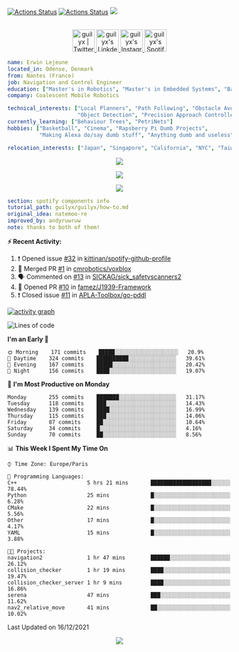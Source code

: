 [![Actions Status](https://github.com/guilyx/guilyx/workflows/wakatime-stats/badge.svg)](https://github.com/guilyx/guilyx/actions)
[![Actions Status](https://github.com/guilyx/guilyx/workflows/update-gh-activity/badge.svg)](https://github.com/guilyx/guilyx/actions)
![](https://visitor-badge.glitch.me/badge?page_id=guilyx.guilyx)

<p align="center">
<br/>
<a href="https://twitter.com/spida_rwin">
  <img alt="guilyx | Twitter" width="50px" src="https://user-images.githubusercontent.com/43545812/144034996-602b144a-16e1-41cc-99e7-c6040b20dcaf.png"/>
</a>
<a href="https://www.linkedin.com/in/erwinlejeune-lkn">
  <img alt="guilyx's LinkdeIN" width="50px" src="https://user-images.githubusercontent.com/43545812/144035037-0f415fc7-9f96-4517-a370-ccc6e78a714b.png" />
</a>
<a href="https://www.instagram.com/spid_erwin">
  <img alt="guilyx's Instagram" width="50px" src="https://user-images.githubusercontent.com/43545812/144035088-0dfb165f-8fe0-4d13-896c-876c29d2b128.png" />
</a>
<a href="https://open.spotify.com/user/11147618695?si=zZFn6uAGRLyoU02lsG50GA">
  <img alt="guilyx's Spotify" width="50px" src="https://user-images.githubusercontent.com/43545812/144035120-1ad5169b-91c7-4078-bef9-6a82c733f373.png" />
</a>
</p>

```yaml
name: Erwin Lejeune
located_in: Odense, Denmark
from: Nantes (France)
job: Navigation and Control Engineer
education: ["Master's in Robotics", "Master's in Embedded Systems", "Bachelor's in Electronics"]
company: Coalescent Mobile Robotics

technical_interests: ["Local Planners", "Path Following", "Obstacle Avoidance", 
                      "Object Detection", "Precision Approach Controllers", "SLAM"]
currently_learning: ["Behaviour Trees", "PetriNets"]
hobbies: ["Basketball", "Cinema", "Rapsberry Pi Dumb Projects",
          "Making Alexa do/say dumb stuff", "Anything dumb and useless"]

relocation_interests: ["Japan", "Singapore", "California", "NYC", "Taiwan"]
```

<p align="center">
  <img alig src="https://github-profile-trophy.vercel.app/?username=guilyx&column=6&rank=SSS,SS,S,AAA,AA,A,B,C" />
</p>

<p align="center">
  <a href="https://spotify-github-profile.vercel.app/api/view?uid=11147618695&redirect=true">
    <img src="https://spotify-github-profile.vercel.app/api/view?uid=11147618695&cover_image=true&theme=default&bar_color=e3e3e3&bar_color_cover=true">
  </a>
</p>

<p align="center">
  <img src="https://guilyx.vercel.app/api/top-played">
</p>
 
```yaml
section: spotify components info
tutorial_path: guilyx/guilyx/how-to.md
original_idea: natemoo-re
improved_by: andyruwruw
note: thanks to both of them!
```


**:zap: Recent Activity:**

<!--START_SECTION:activity-->
1. ❗️ Opened issue [#32](https://github.com/kittinan/spotify-github-profile/issues/32) in [kittinan/spotify-github-profile](https://github.com/kittinan/spotify-github-profile)
2. 🎉 Merged PR [#1](https://github.com/cmrobotics/voxblox/pull/1) in [cmrobotics/voxblox](https://github.com/cmrobotics/voxblox)
3. 🗣 Commented on [#13](https://github.com/SICKAG/sick_safetyscanners2/issues/13) in [SICKAG/sick_safetyscanners2](https://github.com/SICKAG/sick_safetyscanners2)
4. 💪 Opened PR [#10](https://github.com/famez/J1939-Framework/pull/10) in [famez/J1939-Framework](https://github.com/famez/J1939-Framework)
5. ❗️ Closed issue [#11](https://github.com/APLA-Toolbox/go-pddl/issues/11) in [APLA-Toolbox/go-pddl](https://github.com/APLA-Toolbox/go-pddl)
<!--END_SECTION:activity-->

[![activity graph](https://activity-graph.herokuapp.com/graph?username=guilyx&custom_title=Erwin's%20activity%20graph&theme=github-light&hide_border=true)](https://github.com/ashutosh00710/github-readme-activity-graph)

<!--START_SECTION:waka-->
![Lines of code](https://img.shields.io/badge/From%20Hello%20World%20I%27ve%20Written-295%20Thousand%20lines%20of%20code-blue)

**I'm an Early 🐤** 

```text
🌞 Morning    171 commits    █████░░░░░░░░░░░░░░░░░░░░   20.9% 
🌆 Daytime    324 commits    ██████████░░░░░░░░░░░░░░░   39.61% 
🌃 Evening    167 commits    █████░░░░░░░░░░░░░░░░░░░░   20.42% 
🌙 Night      156 commits    ████░░░░░░░░░░░░░░░░░░░░░   19.07%

```
📅 **I'm Most Productive on Monday** 

```text
Monday       255 commits    ███████░░░░░░░░░░░░░░░░░░   31.17% 
Tuesday      118 commits    ███░░░░░░░░░░░░░░░░░░░░░░   14.43% 
Wednesday    139 commits    ████░░░░░░░░░░░░░░░░░░░░░   16.99% 
Thursday     115 commits    ███░░░░░░░░░░░░░░░░░░░░░░   14.06% 
Friday       87 commits     ██░░░░░░░░░░░░░░░░░░░░░░░   10.64% 
Saturday     34 commits     █░░░░░░░░░░░░░░░░░░░░░░░░   4.16% 
Sunday       70 commits     ██░░░░░░░░░░░░░░░░░░░░░░░   8.56%

```


📊 **This Week I Spent My Time On** 

```text
⌚︎ Time Zone: Europe/Paris

💬 Programming Languages: 
C++                      5 hrs 21 mins       ███████████████████░░░░░░   78.44% 
Python                   25 mins             █░░░░░░░░░░░░░░░░░░░░░░░░   6.28% 
CMake                    22 mins             █░░░░░░░░░░░░░░░░░░░░░░░░   5.56% 
Other                    17 mins             █░░░░░░░░░░░░░░░░░░░░░░░░   4.17% 
YAML                     15 mins             █░░░░░░░░░░░░░░░░░░░░░░░░   3.88%

🐱‍💻 Projects: 
navigation2              1 hr 47 mins        ██████░░░░░░░░░░░░░░░░░░░   26.12% 
collision_checker        1 hr 19 mins        ████░░░░░░░░░░░░░░░░░░░░░   19.47% 
collision_checker_server 1 hr 9 mins         ████░░░░░░░░░░░░░░░░░░░░░   16.86% 
serena                   47 mins             ███░░░░░░░░░░░░░░░░░░░░░░   11.62% 
nav2_relative_move       41 mins             ██░░░░░░░░░░░░░░░░░░░░░░░   10.02%

```


 Last Updated on 16/12/2021
<!--END_SECTION:waka-->

<p align="center">
  <img src="https://capsule-render.vercel.app/api?type=waving&color=gradient&height=60&section=footer"/>
</p>
